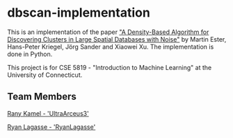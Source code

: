 # dbscan-implementation

This is an implementation of the paper ["A Density-Based Algorithm for Discovering Clusters in Large Spatial Databases with Noise"](https://file.biolab.si/papers/1996-DBSCAN-KDD.pdf) by Martin Ester, Hans-Peter Kriegel, Jörg Sander and Xiaowei Xu. The implementation is done in Python.

This project is for CSE 5819 - "Introduction to Machine Learning" at the University of Connecticut.

## Team Members
[Rany Kamel - 'UltraArceus3'](https://github.com/UltraArceus3)

[Ryan Lagasse - 'RyanLagasse'](https://github.com/RyanLagasse)